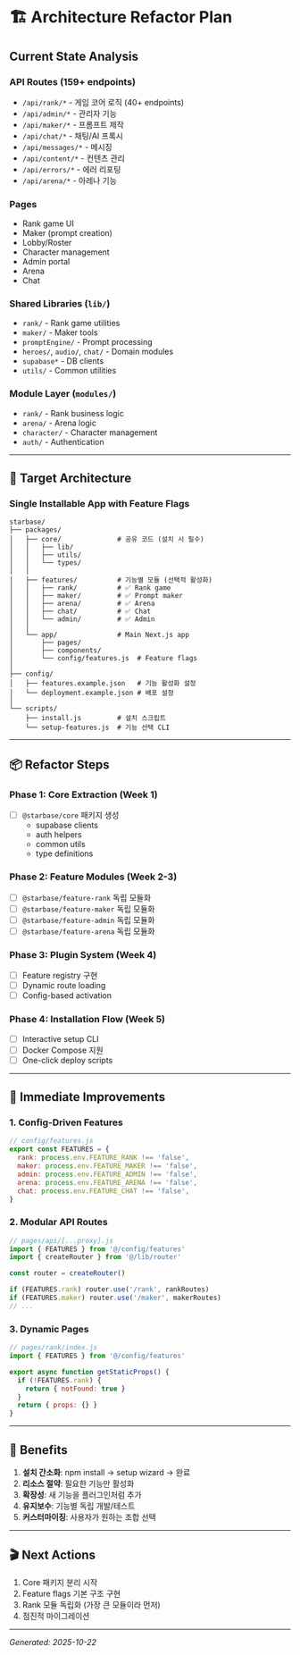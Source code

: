 # 🏗️ Architecture Refactor Plan

## Current State Analysis

### API Routes (159+ endpoints)
- `/api/rank/*` - 게임 코어 로직 (40+ endpoints)
- `/api/admin/*` - 관리자 기능
- `/api/maker/*` - 프롬프트 제작
- `/api/chat/*` - 채팅/AI 프록시
- `/api/messages/*` - 메시징
- `/api/content/*` - 컨텐츠 관리
- `/api/errors/*` - 에러 리포팅
- `/api/arena/*` - 아레나 기능

### Pages
- Rank game UI
- Maker (prompt creation)
- Lobby/Roster
- Character management
- Admin portal
- Arena
- Chat

### Shared Libraries (`lib/`)
- `rank/` - Rank game utilities
- `maker/` - Maker tools
- `promptEngine/` - Prompt processing
- `heroes/`, `audio/`, `chat/` - Domain modules
- `supabase*` - DB clients
- `utils/` - Common utilities

### Module Layer (`modules/`)
- `rank/` - Rank business logic
- `arena/` - Arena logic
- `character/` - Character management
- `auth/` - Authentication

---

## 🎯 Target Architecture

### Single Installable App with Feature Flags

```
starbase/
├── packages/
│   ├── core/              # 공유 코드 (설치 시 필수)
│   │   ├── lib/
│   │   ├── utils/
│   │   └── types/
│   │
│   ├── features/          # 기능별 모듈 (선택적 활성화)
│   │   ├── rank/          # ✅ Rank game
│   │   ├── maker/         # ✅ Prompt maker
│   │   ├── arena/         # ✅ Arena
│   │   ├── chat/          # ✅ Chat
│   │   └── admin/         # ✅ Admin
│   │
│   └── app/               # Main Next.js app
│       ├── pages/
│       ├── components/
│       └── config/features.js  # Feature flags
│
├── config/
│   ├── features.example.json   # 기능 활성화 설정
│   └── deployment.example.json # 배포 설정
│
└── scripts/
    ├── install.js         # 설치 스크립트
    └── setup-features.js  # 기능 선택 CLI
```

---

## 📦 Refactor Steps

### Phase 1: Core Extraction (Week 1)
- [ ] `@starbase/core` 패키지 생성
  - supabase clients
  - auth helpers
  - common utils
  - type definitions

### Phase 2: Feature Modules (Week 2-3)
- [ ] `@starbase/feature-rank` 독립 모듈화
- [ ] `@starbase/feature-maker` 독립 모듈화
- [ ] `@starbase/feature-admin` 독립 모듈화
- [ ] `@starbase/feature-arena` 독립 모듈화

### Phase 3: Plugin System (Week 4)
- [ ] Feature registry 구현
- [ ] Dynamic route loading
- [ ] Config-based activation

### Phase 4: Installation Flow (Week 5)
- [ ] Interactive setup CLI
- [ ] Docker Compose 지원
- [ ] One-click deploy scripts

---

## 🔧 Immediate Improvements

### 1. Config-Driven Features
```javascript
// config/features.js
export const FEATURES = {
  rank: process.env.FEATURE_RANK !== 'false',
  maker: process.env.FEATURE_MAKER !== 'false',
  admin: process.env.FEATURE_ADMIN !== 'false',
  arena: process.env.FEATURE_ARENA !== 'false',
  chat: process.env.FEATURE_CHAT !== 'false',
}
```

### 2. Modular API Routes
```javascript
// pages/api/[...proxy].js
import { FEATURES } from '@/config/features'
import { createRouter } from '@/lib/router'

const router = createRouter()

if (FEATURES.rank) router.use('/rank', rankRoutes)
if (FEATURES.maker) router.use('/maker', makerRoutes)
// ...
```

### 3. Dynamic Pages
```javascript
// pages/rank/index.js
import { FEATURES } from '@/config/features'

export async function getStaticProps() {
  if (!FEATURES.rank) {
    return { notFound: true }
  }
  return { props: {} }
}
```

---

## 🚀 Benefits

1. **설치 간소화**: npm install → setup wizard → 완료
2. **리소스 절약**: 필요한 기능만 활성화
3. **확장성**: 새 기능을 플러그인처럼 추가
4. **유지보수**: 기능별 독립 개발/테스트
5. **커스터마이징**: 사용자가 원하는 조합 선택

---

## 🎬 Next Actions

1. Core 패키지 분리 시작
2. Feature flags 기본 구조 구현
3. Rank 모듈 독립화 (가장 큰 모듈이라 먼저)
4. 점진적 마이그레이션

---

_Generated: 2025-10-22_
